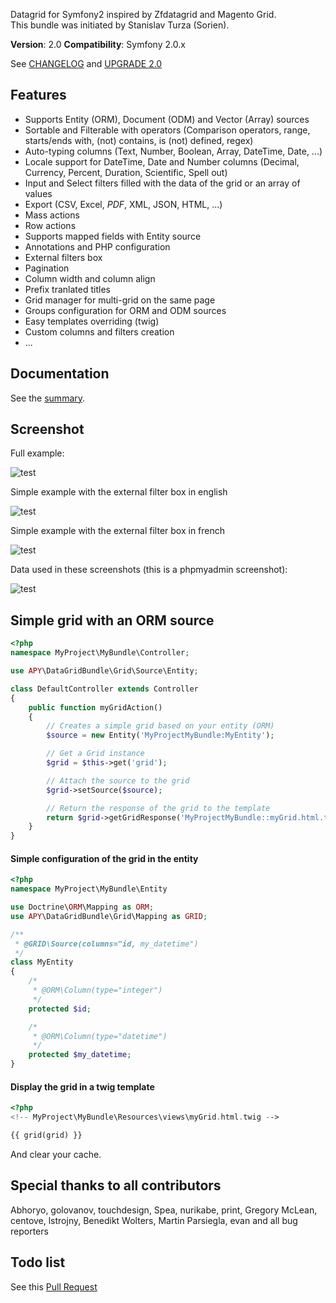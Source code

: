 Datagrid for Symfony2 inspired by Zfdatagrid and Magento Grid.  
This bundle was initiated by Stanislav Turza (Sorien).

**Version**: 2.0
**Compatibility**: Symfony 2.0.x

See [CHANGELOG](https://github.com/Abhoryo/APYDataGridBundle/blob/master/CHANGELOG.md) and [UPGRADE 2.0](https://github.com/Abhoryo/APYDataGridBundle/blob/master/UPGRADE-2.0.md)

## Features

- Supports Entity (ORM), Document (ODM) and Vector (Array) sources
- Sortable and Filterable with operators (Comparison operators, range, starts/ends with, (not) contains, is (not) defined, regex)
- Auto-typing columns (Text, Number, Boolean, Array, DateTime, Date, ...)
- Locale support for DateTime, Date and Number columns (Decimal, Currency, Percent, Duration, Scientific, Spell out)
- Input and Select filters filled with the data of the grid or an array of values
- Export (CSV, Excel, _PDF_, XML, JSON, HTML, ...)
- Mass actions
- Row actions
- Supports mapped fields with Entity source
- Annotations and PHP configuration
- External filters box
- Pagination
- Column width and column align
- Prefix tranlated titles
- Grid manager for multi-grid on the same page
- Groups configuration for ORM and ODM sources
- Easy templates overriding (twig)
- Custom columns and filters creation
- ...

## Documentation

See the [summary](https://github.com/Abhoryo/APYDataGridBundle/blob/master/Resources/doc/summary.md).

## Screenshot

Full example:

![test](https://github.com/Abhoryo/APYDataGridBundle/blob/master/Resources/doc/images/screenshot_full.png?raw=true)

Simple example with the external filter box in english

![test](https://github.com/Abhoryo/APYDataGridBundle/blob/master/Resources/doc/images/screenshot_en.png?raw=true)

Simple example with the external filter box in french

![test](https://github.com/Abhoryo/APYDataGridBundle/blob/master/Resources/doc/images/screenshot_fr.png?raw=true)

Data used in these screenshots (this is a phpmyadmin screenshot):

![test](https://github.com/Abhoryo/APYDataGridBundle/blob/master/Resources/doc/images/screenshot_database.png?raw=true)

## Simple grid with an ORM source

```php
<?php
namespace MyProject\MyBundle\Controller;

use APY\DataGridBundle\Grid\Source\Entity;

class DefaultController extends Controller
{
	public function myGridAction()
	{
		// Creates a simple grid based on your entity (ORM)
		$source = new Entity('MyProjectMyBundle:MyEntity');

		// Get a Grid instance
		$grid = $this->get('grid');

		// Attach the source to the grid
		$grid->setSource($source);

		// Return the response of the grid to the template
		return $grid->getGridResponse('MyProjectMyBundle::myGrid.html.twig');
	}
}
```

#### Simple configuration of the grid in the entity

```php
<?php
namespace MyProject\MyBundle\Entity

use Doctrine\ORM\Mapping as ORM;
use APY\DataGridBundle\Grid\Mapping as GRID;

/**
 * @GRID\Source(columns="id, my_datetime")
 */
class MyEntity
{
	/*
	 * @ORM\Column(type="integer")
	 */
	protected $id;

	/*
	 * @ORM\Column(type="datetime")
	 */
	protected $my_datetime;
}
```

#### Display the grid in a twig template

```php
<?php
<!-- MyProject\MyBundle\Resources\views\myGrid.html.twig -->

{{ grid(grid) }}
```

And clear your cache.

## Special thanks to all contributors

Abhoryo, golovanov, touchdesign, Spea, nurikabe, print, Gregory McLean, centove, lstrojny, Benedikt Wolters, Martin Parsiegla, evan and all bug reporters

## Todo list

See this [Pull Request](https://github.com/Abhoryo/APYDataGridBundle/issues/121)